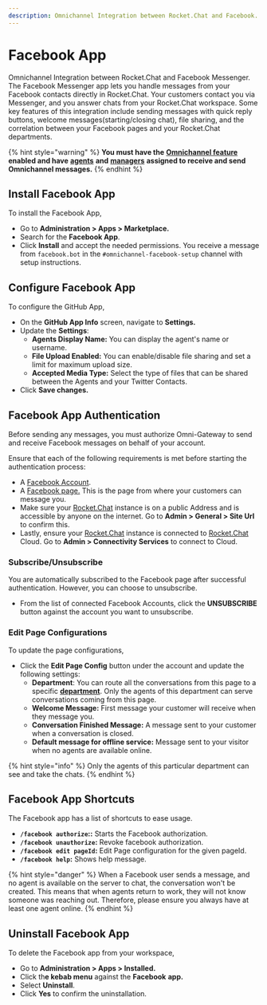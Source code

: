 ```yaml
---
description: Omnichannel Integration between Rocket.Chat and Facebook.
---
```


# Facebook App

Omnichannel Integration between Rocket.Chat and Facebook Messenger. The Facebook Messenger app lets you handle messages from your Facebook contacts directly in Rocket.Chat. Your customers contact you via Messenger, and you answer chats from your Rocket.Chat workspace. Some key features of this integration include sending messages with quick reply buttons, welcome messages(starting/closing chat), file sharing, and the correlation between your Facebook pages and your Rocket.Chat departments.

{% hint style="warning" %}
**You must have the** [**Omnichannel feature**](https://docs.rocket.chat/use-rocket.chat/omnichannel#enable-omnichannel) **enabled and have** [**agents**](https://docs.rocket.chat/use-rocket.chat/omnichannel/agents) **and** [**managers**](https://docs.rocket.chat/use-rocket.chat/omnichannel/managers) **assigned to receive and send Omnichannel messages.**
{% endhint %}

## Install Facebook App

To install the Facebook App,

* Go to **Administration > Apps > Marketplace.**
* Search for the **Facebook App**.
* Click **Install** and accept the needed permissions. You receive a message from `facebook.bot` in the `#omnichannel-facebook-setup` channel with setup instructions.

## Configure Facebook App

To configure the GitHub App,

* On the **GitHub App Info** screen, navigate to **Settings.**
* Update the **Settings**:
  * **Agents Display Name:** You can display the agent's name or username.
  * **File Upload Enabled:** You can enable/disable file sharing and set a limit for maximum upload size.
  * **Accepted Media Type:** Select the type of files that can be shared between the Agents and your Twitter Contacts.
* Click **Save changes.**

## Facebook App Authentication

Before sending any messages, you must authorize Omni-Gateway to send and receive Facebook messages on behalf of your account.

Ensure that each of the following requirements is met before starting the authentication process:

* &#x20;A [Facebook Account](https://www.facebook.com/).&#x20;
* A [Facebook page.](https://www.facebook.com/pages/creation/) This is the page from where your customers can message you.
* Make sure your [Rocket.Chat](http://rocket.chat) instance is on a public Address and is accessible by anyone on the internet. Go to **Admin > General > Site Url** to confirm this.
* Lastly, ensure your [Rocket.Chat](http://rocket.chat) instance is connected to [Rocket.Chat](http://rocket.chat) Cloud. Go to **Admin > Connectivity Services** to connect to Cloud.

### Subscribe/Unsubscribe

You are automatically subscribed to the Facebook page after successful authentication. However, you can choose to unsubscribe.

* From the list of connected Facebook Accounts, click the **UNSUBSCRIBE** button against the account you want to unsubscribe.

### Edit Page Configurations

To update the page configurations,

* Click the **Edit Page Config** button under the account and update the following settings:
  * **Department**: You can route all the conversations from this page to a specific [**department**](../../../../../use-rocket.chat/omnichannel/departments.md). Only the agents of this department can serve conversations coming from this page.
  * **Welcome Message:** First message your customer will receive when they message you.
  * **Conversation Finished Message:** A message sent to your customer when a conversation is closed.
  * **Default message for offline service:** Message sent to your visitor when no agents are available online.

{% hint style="info" %}
Only the agents of this particular department can see and take the chats.
{% endhint %}

## Facebook App Shortcuts

The Facebook app has a list of shortcuts to ease usage.&#x20;

* **`/facebook authorize`::** Starts the Facebook authorization.
* **`/facebook unauthorize`:** Revoke facebook authorization.
* **`/facebook edit pageId`:** Edit Page configuration for the given pageId.
* **`/facebook help`:** Shows help message.

{% hint style="danger" %}
When a Facebook user sends a message, and no agent is available on the server to chat, the conversation won't be created. This means that when agents return to work, they will not know someone was reaching out. Therefore, please ensure you always have at least one agent online.
{% endhint %}

## Uninstall Facebook  App

To delete the Facebook app from your workspace,

* Go to **Administration > Apps > Installed.**
* Click th**e kebab menu** against the **Facebook** **app.**
* Select **Uninstall**.
* Click **Yes** to confirm the uninstallation.
